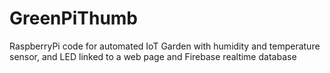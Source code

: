# GreenPiThumb
RaspberryPi code for automated IoT Garden with humidity and temperature sensor, and LED linked to a web page and Firebase realtime database
